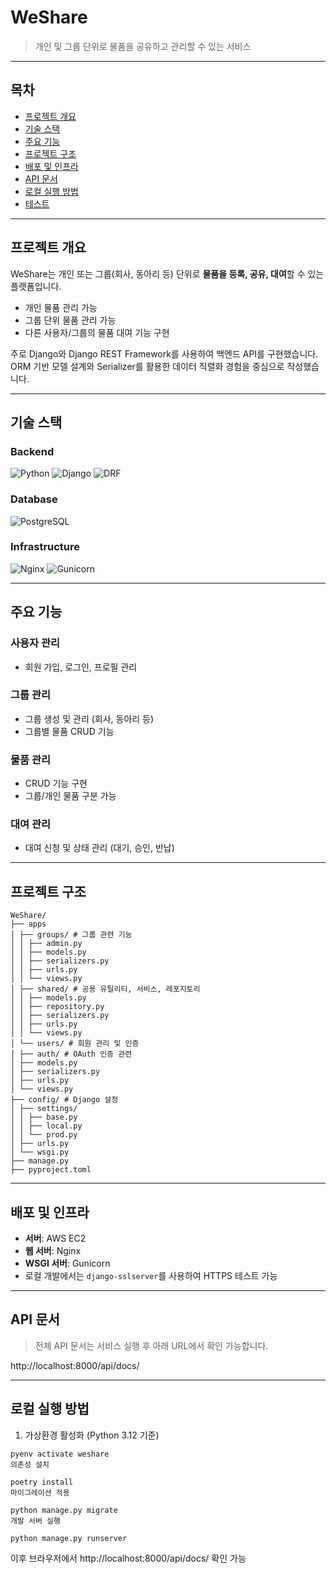 # WeShare

> 개인 및 그룹 단위로 물품을 공유하고 관리할 수 있는 서비스

---

## 목차
- [프로젝트 개요](#프로젝트-개요)
- [기술 스택](#기술-스택)
- [주요 기능](#주요-기능)
- [프로젝트 구조](#프로젝트-구조)
- [배포 및 인프라](#배포-및-인프라)
- [API 문서](#api-문서)
- [로컬 실행 방법](#로컬-실행-방법)
- [테스트](#테스트)

---

## 프로젝트 개요

WeShare는 개인 또는 그룹(회사, 동아리 등) 단위로 **물품을 등록, 공유, 대여**할 수 있는 플랫폼입니다.  
- 개인 물품 관리 가능  
- 그룹 단위 물품 관리 가능  
- 다른 사용자/그룹의 물품 대여 기능 구현  

주로 Django와 Django REST Framework를 사용하여 백엔드 API를 구현했습니다.  
ORM 기반 모델 설계와 Serializer를 활용한 데이터 직렬화 경험을 중심으로 작성했습니다.

---

## 기술 스택

### Backend
![Python](https://img.shields.io/badge/Python-3.12.9-blue?style=flat-square&logo=python)
![Django](https://img.shields.io/badge/Django-5.1.6-green?style=flat-square&logo=django)
![DRF](https://img.shields.io/badge/DRF-3.15.2-red?style=flat-square&logo=django)

### Database
![PostgreSQL](https://img.shields.io/badge/PostgreSQL-14.18-blue?style=flat-square&logo=postgresql)

### Infrastructure
![Nginx](https://img.shields.io/badge/Nginx-1.29.0-lightgrey?style=flat-square&logo=nginx)
![Gunicorn](https://img.shields.io/badge/Gunicorn-23.0.0-orange?style=flat-square)

---

## 주요 기능

### 사용자 관리
- 회원 가입, 로그인, 프로필 관리

### 그룹 관리
- 그룹 생성 및 관리 (회사, 동아리 등)  
- 그룹별 물품 CRUD 기능

### 물품 관리
- CRUD 기능 구현  
- 그룹/개인 물품 구분 가능

### 대여 관리
- 대여 신청 및 상태 관리 (대기, 승인, 반납)

---

## 프로젝트 구조

```
WeShare/
├── apps
│ ├── groups/ # 그룹 관련 기능
│ │ ├── admin.py
│ │ ├── models.py
│ │ ├── serializers.py
│ │ ├── urls.py
│ │ └── views.py
│ ├── shared/ # 공용 유틸리티, 서비스, 레포지토리
│ │ ├── models.py
│ │ ├── repository.py
│ │ ├── serializers.py
│ │ ├── urls.py
│ │ └── views.py
│ └── users/ # 회원 관리 및 인증
│ ├── auth/ # OAuth 인증 관련
│ ├── models.py
│ ├── serializers.py
│ ├── urls.py
│ └── views.py
├── config/ # Django 설정
│ ├── settings/
│ │ ├── base.py
│ │ ├── local.py
│ │ └── prod.py
│ ├── urls.py
│ └── wsgi.py
├── manage.py
├── pyproject.toml

```

---

## 배포 및 인프라
- **서버**: AWS EC2  
- **웹 서버**: Nginx  
- **WSGI 서버**: Gunicorn  
- 로컬 개발에서는 `django-sslserver`를 사용하여 HTTPS 테스트 가능

---

## API 문서

> 전체 API 문서는 서비스 실행 후 아래 URL에서 확인 가능합니다.  

http://localhost:8000/api/docs/

---

## 로컬 실행 방법

1. 가상환경 활성화 (Python 3.12 기준)
```
pyenv activate weshare
의존성 설치

poetry install
마이그레이션 적용

python manage.py migrate
개발 서버 실행

python manage.py runserver

```
이후 브라우저에서 http://localhost:8000/api/docs/ 확인 가능

